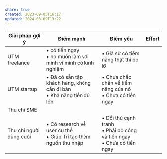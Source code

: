```yaml
---
share: true
created: 2023-09-05T16:17
updated: 2024-03-09T13:22
---
```


| Giải pháp gợi ý         | Điểm mạnh                                                              | Điểm yếu                                                                   | Effort |
| ----------------------- | ---------------------------------------------------------------------- | -------------------------------------------------------------------------- | ------ |
| UTM freelance           | • có tiền ngay<br>• họ muốn làm với mình vì mình có kinh nghiệm        | • Giả sử có tiềm năng thật thì bỏ lỡ<br>                                   |        |
| UTM startup             | • Đã có sẵn tập khách hàng, không cần đi bán<br>• Khả năng tiền đủ lớn | • Chưa chắc chắn về tiềm năng của nó<br>• Chưa có tiền ngay                |        |
| Thu chi SME             |                                                                        |                                                                            |        |
| Thu chi người dùng cuối | • Có research về user cụ thể<br>• Giúp Trí tạo thêm nguồn thu nhập                                           | • Đối thủ cạnh tranh<br>• Phải bỏ công và tiền ngay<br>• Chưa có tiền ngay |        |

